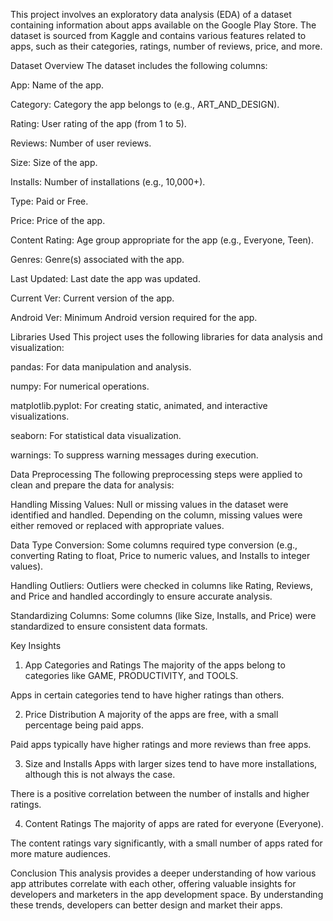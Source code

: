 This project involves an exploratory data analysis (EDA) of a dataset containing information about apps available on the Google Play Store. The dataset is sourced from Kaggle and contains various features related to apps, such as their categories, ratings, number of reviews, price, and more.

Dataset Overview
The dataset includes the following columns:

App: Name of the app.

Category: Category the app belongs to (e.g., ART_AND_DESIGN).

Rating: User rating of the app (from 1 to 5).

Reviews: Number of user reviews.

Size: Size of the app.

Installs: Number of installations (e.g., 10,000+).

Type: Paid or Free.

Price: Price of the app.

Content Rating: Age group appropriate for the app (e.g., Everyone, Teen).

Genres: Genre(s) associated with the app.

Last Updated: Last date the app was updated.

Current Ver: Current version of the app.

Android Ver: Minimum Android version required for the app.

Libraries Used
This project uses the following libraries for data analysis and visualization:

pandas: For data manipulation and analysis.

numpy: For numerical operations.

matplotlib.pyplot: For creating static, animated, and interactive visualizations.

seaborn: For statistical data visualization.

warnings: To suppress warning messages during execution.

Data Preprocessing
The following preprocessing steps were applied to clean and prepare the data for analysis:

Handling Missing Values: Null or missing values in the dataset were identified and handled. Depending on the column, missing values were either removed or replaced with appropriate values.

Data Type Conversion: Some columns required type conversion (e.g., converting Rating to float, Price to numeric values, and Installs to integer values).

Handling Outliers: Outliers were checked in columns like Rating, Reviews, and Price and handled accordingly to ensure accurate analysis.

Standardizing Columns: Some columns (like Size, Installs, and Price) were standardized to ensure consistent data formats.

Key Insights
1. App Categories and Ratings
The majority of the apps belong to categories like GAME, PRODUCTIVITY, and TOOLS.

Apps in certain categories tend to have higher ratings than others.

2. Price Distribution
A majority of the apps are free, with a small percentage being paid apps.

Paid apps typically have higher ratings and more reviews than free apps.

3. Size and Installs
Apps with larger sizes tend to have more installations, although this is not always the case.

There is a positive correlation between the number of installs and higher ratings.

4. Content Ratings
The majority of apps are rated for everyone (Everyone).

The content ratings vary significantly, with a small number of apps rated for more mature audiences.

Conclusion
This analysis provides a deeper understanding of how various app attributes correlate with each other, offering valuable insights for developers and marketers in the app development space. By understanding these trends, developers can better design and market their apps.

